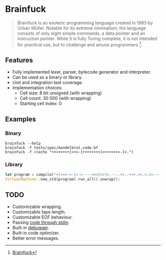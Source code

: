# Brainfuck

> Brainfuck is an esoteric programming language created in 1993 by Urban Müller. Notable for its extreme minimalism, the language consists of only eight simple commands, a data pointer and an instruction pointer. While it is fully Turing complete, it is not intended for practical use, but to challenge and amuse programmers [^1].

## Features

- Fully implemented lexer, parser, bytecode generator and interpreter.
- Can be used as a binary or library.
- Unit and integration test coverage.
- Implementation choices:
  - Cell size: 8 bit unsigned (with wrapping)
  - Cell count: 30 000 (with wrapping)
  - Starting cell index: 0

## Examples

### Binary

```
brainfuck --help
brainfuck -f tests/spec/mandelbrot.code.bf
brainfuck -f <(echo "++>+++++[<+>-]++++++++[<++++++>-]<.")
```

### Library

```Rust
let program = compile("+[>>>->-[>->----<<<]>>]>.---.>+..+++.>>.<.>>---.<<<.+++.------.<-.>>+.");
VirtualMachine::new_std(program).run_all().unwrap();
```

## TODO

- Customizable wrapping.
- Customizable tape length.
- Customizable EOF behaviour.
- Passing [code through stdin](https://esolangs.org/wiki/Brainfuck#Extensions).
- Built-in [debugger](https://esolangs.org/wiki/Brainfuck#Extensions).
- Built-in code optimizer.
- Better error messages.

[^1]: [Brainfuck](https://en.wikipedia.org/wiki/Brainfuck)
